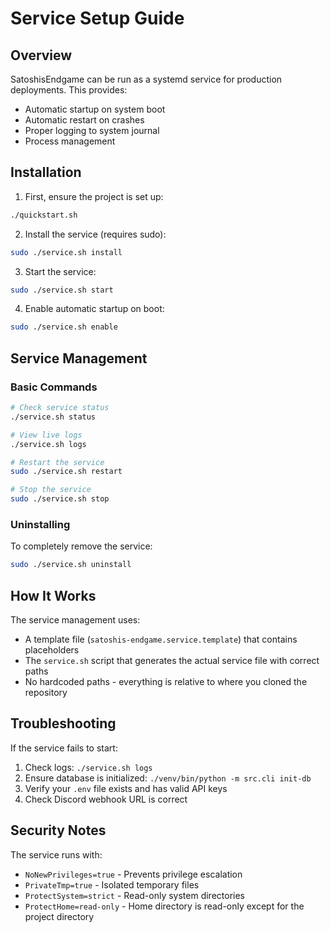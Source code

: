 # Service Setup Guide

## Overview

SatoshisEndgame can be run as a systemd service for production deployments. This provides:
- Automatic startup on system boot
- Automatic restart on crashes
- Proper logging to system journal
- Process management

## Installation

1. First, ensure the project is set up:
```bash
./quickstart.sh
```

2. Install the service (requires sudo):
```bash
sudo ./service.sh install
```

3. Start the service:
```bash
sudo ./service.sh start
```

4. Enable automatic startup on boot:
```bash
sudo ./service.sh enable
```

## Service Management

### Basic Commands

```bash
# Check service status
./service.sh status

# View live logs
./service.sh logs

# Restart the service
sudo ./service.sh restart

# Stop the service
sudo ./service.sh stop
```

### Uninstalling

To completely remove the service:
```bash
sudo ./service.sh uninstall
```

## How It Works

The service management uses:
- A template file (`satoshis-endgame.service.template`) that contains placeholders
- The `service.sh` script that generates the actual service file with correct paths
- No hardcoded paths - everything is relative to where you cloned the repository

## Troubleshooting

If the service fails to start:
1. Check logs: `./service.sh logs`
2. Ensure database is initialized: `./venv/bin/python -m src.cli init-db`
3. Verify your `.env` file exists and has valid API keys
4. Check Discord webhook URL is correct

## Security Notes

The service runs with:
- `NoNewPrivileges=true` - Prevents privilege escalation
- `PrivateTmp=true` - Isolated temporary files
- `ProtectSystem=strict` - Read-only system directories
- `ProtectHome=read-only` - Home directory is read-only except for the project directory